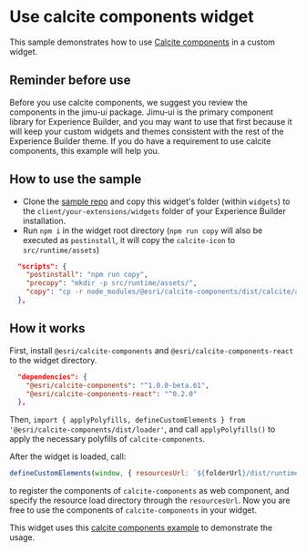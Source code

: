 # Use calcite components widget

This sample demonstrates how to use [Calcite components](https://developers.arcgis.com/calcite-design-system/components/) in a custom widget.

## Reminder before use

Before you use calcite components, we suggest you review the components in the jimu-ui package. Jimu-ui is the primary component library for Experience Builder, and you may want to use that first because it will keep your custom widgets and themes consistent with the rest of the Experience Builder theme. If you do have a requirement to use calcite components, this example will help you.

## How to use the sample

* Clone the [sample repo](https://github.com/esri/arcgis-experience-builder-sdk-resources) and copy this widget's folder (within `widgets`) to the `client/your-extensions/widgets` folder of your Experience Builder installation.
* Run `npm i` in the widget root directory (`npm run copy` will also be executed as `postinstall`, it will copy the `calcite-icon` to `src/runtime/assets`)

```json
  "scripts": {
    "postinstall": "npm run copy",
    "precopy": "mkdir -p src/runtime/assets/",
    "copy": "cp -r node_modules/@esri/calcite-components/dist/calcite/assets/* ./src/runtime/assets/"
  },
```

## How it works

First, install `@esri/calcite-components` and `@esri/calcite-components-react` to the widget directory.

```json
  "dependencies": {
    "@esri/calcite-components": "^1.0.0-beta.61",
    "@esri/calcite-components-react": "^0.2.0"
  },
```

Then, `import { applyPolyfills, defineCustomElements } from '@esri/calcite-components/dist/loader'`, and call `applyPolyfills()` to apply the necessary polyfills of `calcite-components`.

After the widget is loaded, call:

```js
defineCustomElements(window, { resourcesUrl: `${folderUrl}/dist/runtime/` })
```

to register the components of `calcite-components` as web component, and specify the resource load directory through the `resourcesUrl`. Now you are free to use the components of `calcite-components` in your widget.

This widget uses this [calcite components example](https://github.com/Esri/calcite-components-examples/tree/master/react) to demonstrate the usage.
